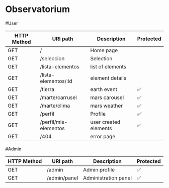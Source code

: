 # Observatorium

#User

|  HTTP Method  |    URI path  		 			      |    Description        |  Protected |
| ------------- | ----------------------------|-----------------------|------------|
|     GET			  | /  				 			            | Home page             |            |
|     GET			  | /seleccion				 			    | Selection             |            |
|     GET			  | /lista-elementos  		 		  | list of elements 	    |	           |
|     GET			  | /lista-elementos/:id 	 			| element details		    |            | 
|     GET			  | /tierra        			        | earth event   	      |     ✅     |
|     GET			  | /marte/carrusel   			    | mars carousel         | 	  ✅     |
|     GET		    | /marte/clima      			    | mars weather        	|     ✅     |
|     GET			  | /perfil       				      | Profile     	       	|     ✅     |
|     GET 		  | /perfil/mis-elementos  		  | user created elements	|     ✅     |
|     GET 		  | /404                  		  | error page          	|            |


#Admin

|  HTTP Method  |    URI path  		 			            |    Description       |  Protected  |
| ------------- | ----------------------------------|--------------------- |-------------|
|       GET			| /admin  	    				            | Admin profile	   	   |  ✅         |
|       GET			| /admin/panel 	    				        | Administration panel |  ✅         |
